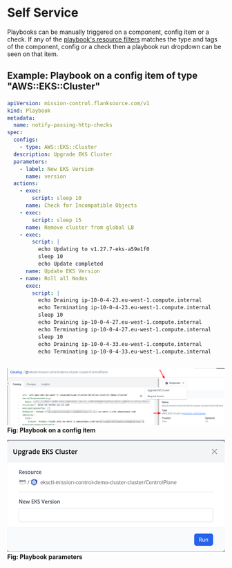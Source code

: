 # Self Service

Playbooks can be manually triggered on a component, config item or a check. If any of the [playbook's resource filters](../concepts/playbook.md#resourcefilter) matches the type and tags of the component, config or a check then a playbook run dropdown can be seen on that item.

## Example: Playbook on a config item of type "AWS::EKS::Cluster"

```yaml title="update-eks-cluster.yaml"
apiVersion: mission-control.flanksource.com/v1
kind: Playbook
metadata:
  name: notify-passing-http-checks
spec:
  configs:
    - type: AWS::EKS::Cluster
  description: Upgrade EKS Cluster
  parameters:
    - label: New EKS Version
      name: version
  actions:
    - exec:
        script: sleep 10
      name: Check for Incompatible Objects
    - exec:
        script: sleep 15
      name: Remove cluster from global LB
    - exec:
        script: |
          echo Updating to v1.27.7-eks-a59e1f0
          sleep 10
          echo Update completed
      name: Update EKS Version
    - name: Roll all Nodes
      exec:
        script: |
          echo Draining ip-10-0-4-23.eu-west-1.compute.internal
          echo Terminating ip-10-0-4-23.eu-west-1.compute.internal
          sleep 10
          echo Draining ip-10-0-4-27.eu-west-1.compute.internal
          echo Terminating ip-10-0-4-27.eu-west-1.compute.internal
          sleep 10
          echo Draining ip-10-0-4-33.eu-west-1.compute.internal
          echo Terminating ip-10-0-4-33.eu-west-1.compute.internal
      
```

![Playbook on a config item](../../images/playbook-on-a-eks-cluster-config-item.png)
**Fig: Playbook on a config item**

![Playbook parameters](../../images/playbook-on-a-eks-cluster-config-item-popup.png)
**Fig: Playbook parameters**
